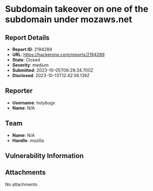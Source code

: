 # Subdomain takeover on one of the subdomain under mozaws.net

## Report Details
- **Report ID**: 2194289
- **URL**: https://hackerone.com/reports/2194289
- **State**: Closed
- **Severity**: medium
- **Submitted**: 2023-10-05T06:29:24.700Z
- **Disclosed**: 2023-10-13T12:42:56.139Z

## Reporter
- **Username**: holybugx
- **Name**: N/A

## Team
- **Name**: N/A
- **Handle**: mozilla

## Vulnerability Information


## Attachments
No attachments
